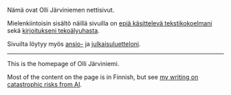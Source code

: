 Nämä ovat Olli Järviniemen nettisivut.

Mielenkiintoisin sisältö näillä sivuilla on [epiä käsittelevä tekstikokoelmani](/epi) sekä [kirjoitukseni tekoälyuhasta](/tekoaly).

Sivuilta löytyy myös [ansio-](/CV) ja [julkaisuluetteloni](/tutkimus).

---

This is the homepage of Olli Järviniemi.

Most of the content on the page is in Finnish, but see [my writing on catastrophic risks from AI](/AI).
